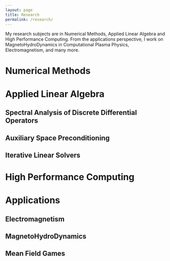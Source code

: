 ```yaml
---
layout: page
title: Research 
permalink: /research/
---
```


My research subjects are in Numerical Methods, Applied Linear Algebra and High Performance Computing. From the applications perspective, I work on MagnetoHydroDynamics in Computational Plasma Physics, Electromagnetism, and many more. 

# Numerical Methods

# Applied Linear Algebra

## Spectral Analysis of Discrete Differential Operators

## Auxiliary Space Preconditioning

## Iterative Linear Solvers

# High Performance Computing

# Applications

## Electromagnetism

## MagnetoHydroDynamics

## Mean Field Games
